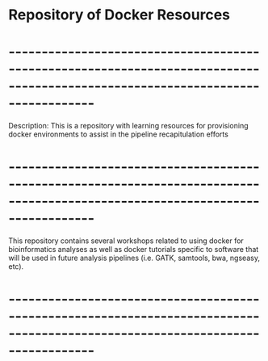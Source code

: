 # Repository of Docker Resources 
# -------------------------------------------------------------------------------------------------------------------------------
Description:
This is a repository with learning resources for provisioning docker
environments to assist in the pipeline recapitulation efforts
# -------------------------------------------------------------------------------------------------------------------------------
This repository contains several workshops related to using docker for
bioinformatics analyses as well as docker tutorials specific to
software that will be used in future analysis pipelines (i.e. GATK,
samtools, bwa, ngseasy, etc).
# -------------------------------------------------------------------------------------------------------------------------------
